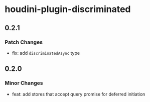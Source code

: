 # houdini-plugin-discriminated

## 0.2.1

### Patch Changes

- fix: add `discriminatedAsync` type

## 0.2.0

### Minor Changes

- feat: add stores that accept query promise for deferred initiation

